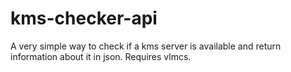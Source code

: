 # kms-checker-api
A very simple way to check if a kms server is available and return information about it in json.  Requires vlmcs.
